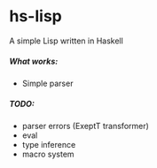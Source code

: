 # hs-lisp
A simple Lisp written in Haskell

##### What works:
- Simple parser

##### TODO:
- parser errors (ExeptT transformer)
- eval
- type inference
- macro system
